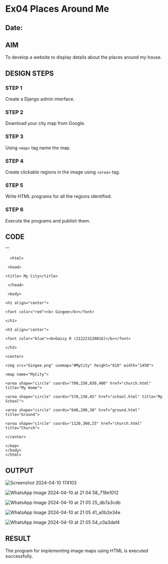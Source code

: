 # Ex04 Places Around Me
## Date: 

## AIM
To develop a website to display details about the places around my house.

## DESIGN STEPS

### STEP 1
Create a Django admin interface.

### STEP 2
Download your city map from Google.

### STEP 3
Using ```<map>``` tag name the map.

### STEP 4
Create clickable regions in the image using ```<area>``` tag.

### STEP 5
Write HTML programs for all the regions identified.

### STEP 6
Execute the programs and publish them.

## CODE
'''
      
      <html>

     <head>
   
    <title> My City</title>
    
     </head>

     <body>

    <h1 align="center"> 
    
    <font color="red"><b> Gingee</b></font>
    
    </h1>
    
    <h3 align="center">
    
    <font color="blue"><b>Daisy R (212223220016)</b></font>
    
    </h3>
    
    <center>
    
    <img src="Gingee.png" usemap="#MyCity" height="610" width="1450">
    
    <map name="MyCity">
    
    <area shape="circle" coords="700,250,850,400" href="church.html" title="My Home">
    
    <area shape="circle" coords="570,230,45" href="school.html" title="My School">
    
    <area shape="circle" coords="640,200,30" href="ground.html" title="Ground">
    
    <area shape="circle" coords="1120,360,25" href="church.html" title="Church">
    
    </center>
    
    </map>
    </body>
    </html>


## OUTPUT
![Screenshot 2024-04-10 174103](https://github.com/kaviya546/NearMe/assets/150368823/26c9c3d2-a113-4034-91b8-764298f40c01)

![WhatsApp Image 2024-04-10 at 21 04 58_718e1012](https://github.com/kaviya546/NearMe/assets/150368823/ff465bc9-ce36-42d6-89fb-7e4a9d8c161d)

![WhatsApp Image 2024-04-10 at 21 05 25_db7a3cdb](https://github.com/kaviya546/NearMe/assets/150368823/b3d61057-140e-4129-a91b-80ff48af6f50)

![WhatsApp Image 2024-04-10 at 21 05 41_a0b2e34e](https://github.com/kaviya546/NearMe/assets/150368823/8de28fea-e88e-4b20-a0ab-f719a6e93175)

![WhatsApp Image 2024-04-10 at 21 05 54_c0a3daf4](https://github.com/kaviya546/NearMe/assets/150368823/5487c177-898c-4f05-9084-6623ad64d32f)



## RESULT
The program for implementing image maps using HTML is executed successfully.
